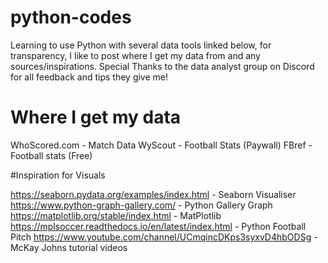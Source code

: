 # python-codes

Learning to use Python with several data tools linked below, for transparency, I like to post where I get my data from and any sources/inspirations. Special Thanks to the data analyst group on Discord for all feedback and tips they give me!

# Where I get my data 

WhoScored.com - Match Data 
WyScout - Football Stats  (Paywall)
FBref - Football stats (Free)

#Inspiration for Visuals

https://seaborn.pydata.org/examples/index.html - Seaborn Visualiser 
https://www.python-graph-gallery.com/ - Python Gallery Graph
https://matplotlib.org/stable/index.html - MatPlotlib
https://mplsoccer.readthedocs.io/en/latest/index.html - Python Football Pitch
https://www.youtube.com/channel/UCmqincDKps3syxvD4hbODSg - McKay Johns tutorial videos


